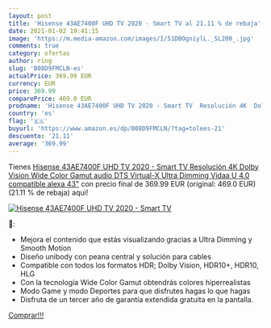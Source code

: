 ```yaml
---
layout: post
title: 'Hisense 43AE7400F UHD TV 2020 - Smart TV al 21.11 % de rebaja'
date: 2021-01-02 19:41:15
image: 'https://m.media-amazon.com/images/I/51DBOgniylL._SL200_.jpg'
comments: true
category: ofertas
author: ring
slug: 'B08D9FMCLN-es'
actualPrice: 369.99 EUR
currency: EUR
price: 369.99
comparePrice: 469.0 EUR
prodname: 'Hisense 43AE7400F UHD TV 2020 - Smart TV  Resolución 4K  Dolby Vision  Wide Color Gamut  audio DTS Virtual-X  Ultra Dimming  Vidaa U 4.0  compatible alexa  43"'
country: 'es'
flag: '🇪🇸'
buyurl: 'https://www.amazon.es/dp/B08D9FMCLN/?tag=tolees-21'
descuento: '21.11'
average: '369.99'
---
```


Tienes [Hisense 43AE7400F UHD TV 2020 - Smart TV  Resolución 4K  Dolby Vision  Wide Color Gamut  audio DTS Virtual-X  Ultra Dimming  Vidaa U 4.0  compatible alexa  43"](https://www.amazon.es/dp/B08D9FMCLN/?tag=tolees-21) con precio final de  369.99 EUR (original: 469.0 EUR) (21.11 %  de rebaja) aqui!

[![Hisense 43AE7400F UHD TV 2020 - Smart TV](https://m.media-amazon.com/images/I/51DBOgniylL._SL200_.jpg)](https://www.amazon.es/dp/B08D9FMCLN/?tag=tolees-21)

🔎:

- Mejora el contenido que estás visualizando gracias a Ultra Dimming y Smooth Motion
- Diseño unibody con peana central y solución para cables
- Compatible con todos los formatos HDR; Dolby Vision, HDR10+, HDR10, HLG
- Con la tecnología Wide Color Gamut obtendrás colores hiperrealistas
- Modo Game y modo Deportes para que disfrutes hagas lo que hagas
- Disfruta de un tercer año de garantía extendida gratuita en la pantalla.

[Comprar!!!](https://www.amazon.es/dp/B08D9FMCLN/?tag=tolees-21)
